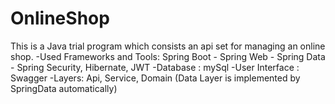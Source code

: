 # OnlineShop
This is a Java trial program which consists an api set for managing an online shop.  -Used Frameworks and Tools: Spring Boot - Spring Web - Spring Data - Spring Security, Hibernate, JWT  -Database : mySql -User Interface : Swagger -Layers: Api, Service, Domain (Data Layer is implemented by SpringData automatically)
